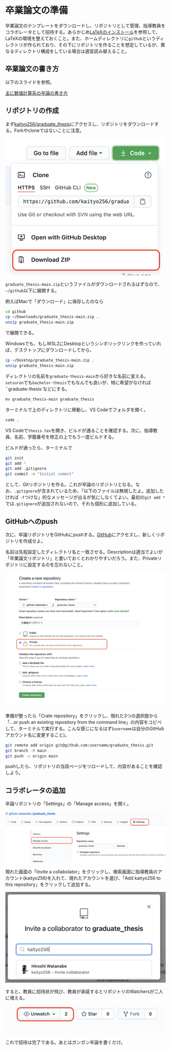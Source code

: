# 卒業論文の準備

卒業論文のテンプレートをダウンロードし、リポジトリとして管理、指導教員をコラボレータとして招待する。あらかじめ[LaTeXのインストール](../latex/README.md)を参照して、LaTeXの環境を整えておくこと。また、ホームディレクトリに`github`というディレクトリが作られており、その下にリポジトリを作ることを想定しているが、異なるディレクトリ構成をしている場合は適宜読み替えること。

## 卒業論文の書き方

以下のスライドを参照。

[主に数値計算系の卒論の書き方](https://speakerdeck.com/kaityo256/happy-writing)

## リポジトリの作成

まず[kaityo256/graduate_thesis](https://github.com/kaityo256/graduate_thesis)にアクセスし、リポジトリをダウンロードする。Forkやcloneではないことに注意。

![Zipダウンロード](fig/downloadzip.png)

`graduate_thesis-main.zip`というファイルがダウンロードされるはずなので、`~/github`以下に展開する。

例えばMacで「ダウンロード」に保存したのなら

```sh
cd github
cp ~/Downloads/graduate_thesis-main.zip .
unzip graduate_thesis-main.zip
```

で展開できる。

Windowsでも、もしWSL2にDesktopというシンボリックリンクを作っていれば、デスクトップにダウンロードしてから、

```sh
cp ~/Desktop/graduate_thesis-main.zip .
unzip graduate_thesis-main.zip
```

ディレクトリの名前を`graduate-thesis-main`から好きな名前に変える。`sotsuron`でも`bachelor-thesis`でもなんでも良いが、特に希望がなければ``graduate-thesis`などにする。

```sh
mv graduate_thesis-main graduate_thesis
```

ターミナルで上のディレクトリに移動し、VS Codeでフォルダを開く。

```sh
code .
```

VS Codeで`thesis.tex`を開き、ビルドが通ることを確認する。次に、指導教員、名前、学籍番号を修正の上でもう一度ビルドする。

ビルドが通ったら、ターミナルで

```sh
git init
git add *
git add .gitignore
git commit -m "Initial commit"
```

として、Gitリポジトリを作る。これが卒論のリポジトリとなる。なお、`.gitignore`が含まれているため、「以下のファイルは無視したよ。追加したければ `-f`つけな」的なメッセージが出るが気にしなくてよい。最初の`git add *`では`.gitignore`が追加されないので、それも個別に追加している。

## GitHubへのpush

次に、卒論リポジトリをGitHubにpushする。[GitHub](https://github.com/)にアクセスし、新しくリポジトリを作成せよ。

名前は先程設定したディレクトリ名と一致させる。Descriptionは適当でよいが「卒業論文リポジトリ」と書いておくとわかりやすいだろう。また、Privateリポジトリに設定するのを忘れないこと。

![private](fig/private.png)

準備が整ったら「Crate repository」をクリックし、現れた3つの選択肢から「…or push an existing repository from the command line」の内容をコピペして、ターミナルで実行する。こんな感じになるはず(`username`は自分のGitHubアカウント名に変更すること)。

```sh
git remote add origin git@github.com:username/graduate_thesis.git
git branch -M main
git push -u origin main
```

pushしたら、リポジトリの当該ページをリロードして、内容があることを確認しよう。

## コラボレータの追加

卒論リポジトリの「Settings」の「Manage access」を開く。

![Settings](fig/settings.png)

現れた画面の「Invite a collabolator」をクリックし、検索画面に指導教員のアカウント(kaityo256)を入れて、現れたアカウントを選び、「Add kaityo256 to this repository」をクリックして追加する。

![kaityo256](fig/kaityo256.png)

すると、教員に招待状が飛び、教員が承諾するとリポジトリのWatchersが二人に増える。

![watchers](fig/watchers.png)

これで招待は完了である。あとはガンガン卒論を書くだけ。
